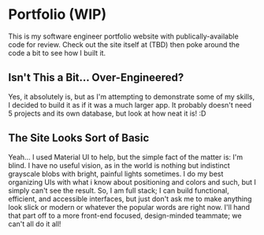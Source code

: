 # Portfolio (WIP)

This is my software engineer portfolio website with publically-available code for review. Check out the site itself at (TBD) then poke around the code a bit to see how I built it.

## Isn't This a Bit... Over-Engineered?

Yes, it absolutely is, but as I'm attempting to demonstrate some of my skills, I decided to build it as if it was a much larger app. It probably doesn't need 5 projects and its own database, but look at how neat it is! :D

## The Site Looks Sort of Basic

Yeah... I used Material UI to help, but the simple fact of the matter is: I'm blind. I have no useful vision, as in the world is nothing but indistinct grayscale blobs with bright, painful lights sometimes. I do my best organizing UIs with what i know about positioning and colors and such, but I simply can't see the result. So, I am full stack; I can build functional, efficient, and accessible interfaces, but just don't ask me to make anything look slick or modern or whatever the popular words are right now. I'll hand that part off to a more front-end focused, design-minded teammate; we can't all do it all!